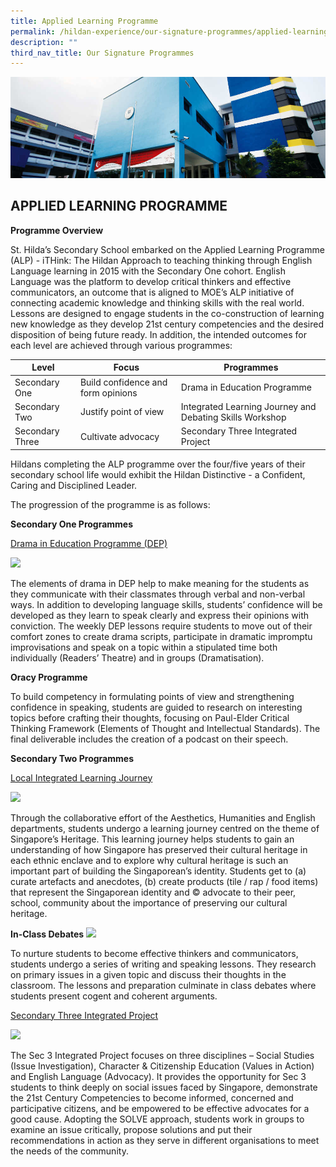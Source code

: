 ```yaml
---
title: Applied Learning Programme
permalink: /hildan-experience/our-signature-programmes/applied-learning-programme/
description: ""
third_nav_title: Our Signature Programmes
---
```

![](/images/Signature%20Programmes/DARE%20Banner.jpg)


APPLIED LEARNING PROGRAMME
--------------------------

**Programme Overview**

<style>{ margin:0;}  </style> St. Hilda’s Secondary School embarked on the Applied Learning Programme (ALP) - iTHink: The Hildan Approach to teaching thinking through English Language learning in 2015 with the Secondary One cohort. English Language was the platform to develop critical thinkers and effective communicators, an outcome that is aligned to MOE’s ALP initiative of connecting academic knowledge and thinking skills with the real world.  Lessons are designed to engage students in the co-construction of learning new knowledge as they develop 21st century competencies and the desired disposition of being future ready. In addition, the intended outcomes for each level are achieved through various programmes:<p></p>




| Level | Focus | Programmes |
| -------- | -------- | -------- |
| Secondary One   | Build confidence and form opinions     | Drama in Education Programme     |
| Secondary Two | Justify point of view | Integrated Learning Journey and Debating Skills Workshop
 |Secondary Three | Cultivate advocacy | Secondary Three Integrated Project |
 
<style>{ margin:0;}  </style> Hildans completing the ALP programme over the four/five years of their secondary school life would exhibit the Hildan Distinctive - a Confident, Caring and Disciplined Leader.
 
The progression of the programme is as follows:

**Secondary One Programmes**

<u>Drama in Education Programme (DEP)</u>

**![](https://lh3.googleusercontent.com/9Wqe7yvoQs8cMVEJqILc4SA0RufXDKEyfKZui_-TM69rmtb4FjRbeaR0llkAqXgPj5IVbATovbRSwaRfjQHtGRdWfyl4hOyDdt5OCUQ8ksbDlaQWq3FT0UhUmyICtsCAqimI5Y-Yv_NsrddLNFrKTl-qqk9wRzPqUITEXMIlcDRsI6YTYdoZVyjdacH_SFoP)**

<style>{ margin:0;}  </style>The elements of drama in DEP help to make meaning for the students as they communicate with their classmates through verbal and non-verbal ways. In addition to developing language skills, students’ confidence will be developed as they learn to speak clearly and express their opinions with conviction. The weekly DEP lessons require students to move out of their comfort zones to create drama scripts, participate in dramatic impromptu improvisations and speak on a topic within a stipulated time both individually (Readers’ Theatre) and in groups (Dramatisation).

**Oracy Programme**

<style>{ margin:0;}  </style>To build competency in formulating points of view and strengthening confidence in speaking, students are guided to research on interesting topics before crafting their thoughts, focusing on Paul-Elder Critical Thinking Framework (Elements of Thought and Intellectual Standards). The final deliverable includes the creation of a podcast on their speech.

**Secondary Two Programmes**

<u>Local Integrated Learning Journey</u>

**![](https://lh5.googleusercontent.com/K3tIUfMcZgwTImP6HQUo_MZYbk9PpKkOXeHLi1Ge1ZvwwzroZ0-JD5QTnyIkjYV02HHEdO0GP5FtzYKbPgpopm-qKBrpOWupVS9YQgEEwEE3xtoxjwALFf5lQ7fIheqzvmd2aNMYkIoLbO2vEiJ_e0E9Tz8oF77IzhVyQRgAi0BAfycbU1BZinGJ6m55jftU)**

<style>{ margin:0;}  </style>Through the collaborative effort of the Aesthetics, Humanities and English departments, students undergo a learning journey centred on the theme of Singapore’s Heritage. This learning journey helps students to gain an understanding of how Singapore has preserved their cultural heritage in each ethnic enclave and to explore why cultural heritage is such an important part of building the Singaporean’s identity. Students get to (a) curate artefacts and anecdotes, (b) create products (tile / rap / food items) that represent the Singaporean identity and © advocate to their peer, school, community about the importance of preserving our cultural heritage. 

**In-Class Debates**
**![](https://lh4.googleusercontent.com/HTJN5yU8nOtWr_yyDiGoTHoP9ya-l0_6HUnfRqLEEDp1X5YhMZxtSKrVCKQVBgznRk-jfYl6C3fl5VHVaacG7ZqZ1TQb1kFQDPuO9D-SDRWzES1GaAvw9NeUC6H7oRgWfrLF0Fo4iUANhpWadO9um6zsrfQd2I8HttLP3BNjSjlKJ7Rl6qV0Vt-xPmzBnef-)**

<style>{ margin:0;}  </style>To nurture students to become effective thinkers and communicators, students undergo a series of writing and speaking lessons. They research on primary issues in a given topic and discuss their thoughts in the classroom. The lessons and preparation culminate in class debates where students present cogent and coherent arguments.

<u>Secondary Three Integrated Project</u>

**![](https://lh4.googleusercontent.com/d3gxuW_Zmb1mevleixOcjIshbWUNVitNOPuvT6l60uMp5V7_rDfB6qIzSi6HFEOw57BvVy6JrZn2T0RKvNpJxLc-NxQWAOfpC5_8GF0shhy5K34cgHqRAZG1xFOGy06dsx54RlIwoYPsbu6a7JqZ0_7bpdm2mysh96Fi_-s4M9EYLS6ENlUyHParUlHPD6JI)**

<style>{ margin:0;}  </style>The Sec 3 Integrated Project focuses on three disciplines – Social Studies (Issue Investigation), Character &amp; Citizenship Education (Values in Action) and English Language (Advocacy). It provides the opportunity for Sec 3 students to think deeply on social issues faced by Singapore, demonstrate the 21st Century Competencies to become informed, concerned and participative citizens, and be empowered to be effective advocates for a good cause. Adopting the SOLVE approach, students work in groups to examine an issue critically, propose solutions and put their recommendations in action as they serve in different organisations to meet the needs of the community.